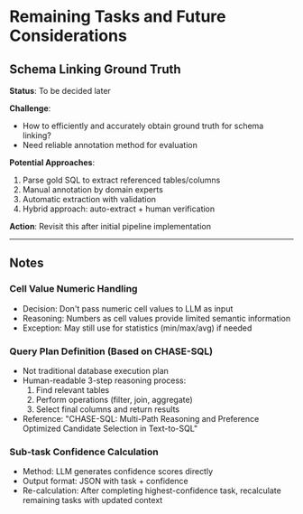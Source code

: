 # Remaining Tasks and Future Considerations

## Schema Linking Ground Truth

**Status**: To be decided later

**Challenge**:
- How to efficiently and accurately obtain ground truth for schema linking?
- Need reliable annotation method for evaluation

**Potential Approaches**:
1. Parse gold SQL to extract referenced tables/columns
2. Manual annotation by domain experts
3. Automatic extraction with validation
4. Hybrid approach: auto-extract + human verification

**Action**: Revisit this after initial pipeline implementation

---

## Notes

### Cell Value Numeric Handling
- Decision: Don't pass numeric cell values to LLM as input
- Reasoning: Numbers as cell values provide limited semantic information
- Exception: May still use for statistics (min/max/avg) if needed

### Query Plan Definition (Based on CHASE-SQL)
- Not traditional database execution plan
- Human-readable 3-step reasoning process:
  1. Find relevant tables
  2. Perform operations (filter, join, aggregate)
  3. Select final columns and return results
- Reference: "CHASE-SQL: Multi-Path Reasoning and Preference Optimized Candidate Selection in Text-to-SQL"

### Sub-task Confidence Calculation
- Method: LLM generates confidence scores directly
- Output format: JSON with task + confidence
- Re-calculation: After completing highest-confidence task, recalculate remaining tasks with updated context
